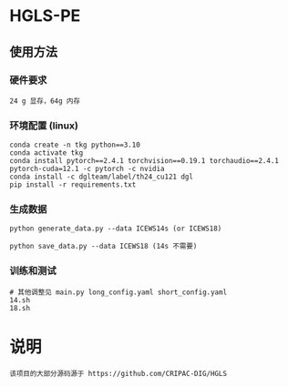 # HGLS-PE

## 使用方法

### 硬件要求
```
24 g 显存，64g 内存
```
### 环境配置 (linux)
```
conda create -n tkg python==3.10
conda activate tkg
conda install pytorch==2.4.1 torchvision==0.19.1 torchaudio==2.4.1 pytorch-cuda=12.1 -c pytorch -c nvidia
conda install -c dglteam/label/th24_cu121 dgl
pip install -r requirements.txt
```
### 生成数据
```
python generate_data.py --data ICEWS14s (or ICEWS18)

python save_data.py --data ICEWS18 (14s 不需要)
```
### 训练和测试
```
# 其他调整见 main.py long_config.yaml short_config.yaml
14.sh
18.sh
```

# 说明
```
该项目的大部分源码源于 https://github.com/CRIPAC-DIG/HGLS
```

